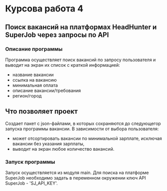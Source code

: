 # Курсова работа 4 

## Поиск вакансий на платформах HeadHunter и SuperJob через запросы по API


### Описание программы
Программа осуществляет поиск вакансий по запросу пользователя и выводит на экран их список с краткой информацией:
- название вакансии
- ссылка на вакансию
- минимальная оплата 
- описание вакансии/требования
- регион/город


## Что позволяет проект
Создает пакет с json-файлами, в которых сохраняются до следующегор запуска программы вакансии.
В зависимости от выбора пользователя:
- может отсортировать вакансии по минимальной зарплате, исключая вакансии без указания зарплаты,
- выводит на экран любое количество вакансий.


### Запуск программы
Запуск осуществляется из модуля main.
Для поиска на платформе SuperJob необходимо задать в переменном окружении ключ API SuperJob  - 'SJ_API_KEY'. 



